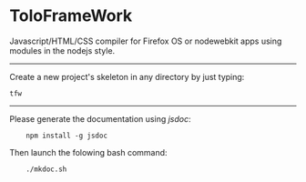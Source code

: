 ToloFrameWork
=============

Javascript/HTML/CSS compiler for Firefox OS or nodewebkit apps using modules in the nodejs style.

----

Create a new project's skeleton in any directory by just typing:
```
tfw
```




----

Please generate the documentation using *jsdoc*:
```
    npm install -g jsdoc
```

Then launch the folowing bash command:
```
    ./mkdoc.sh
```



